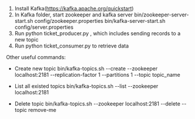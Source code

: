 1. Install Kafka(https://kafka.apache.org/quickstart)
2. In Kafka folder, start zookeeper and kafka server
    bin/zookeeper-server-start.sh config/zookeeper.properties
    bin/kafka-server-start.sh config/server.properties
3. Run python ticket_producer.py , which includes sending records to a new topic
4. Run python ticket_consumer.py to retrieve data


Other useful commands:
* Create new topic
    bin/kafka-topics.sh --create --zookeeper localhost:2181 --replication-factor 1 --partitions 1 --topic topic_name

* List all existed topics
    bin/kafka-topics.sh --list --zookeeper localhost:2181

* Delete topic
    bin/kafka-topics.sh --zookeeper localhost:2181 --delete --topic remove-me
